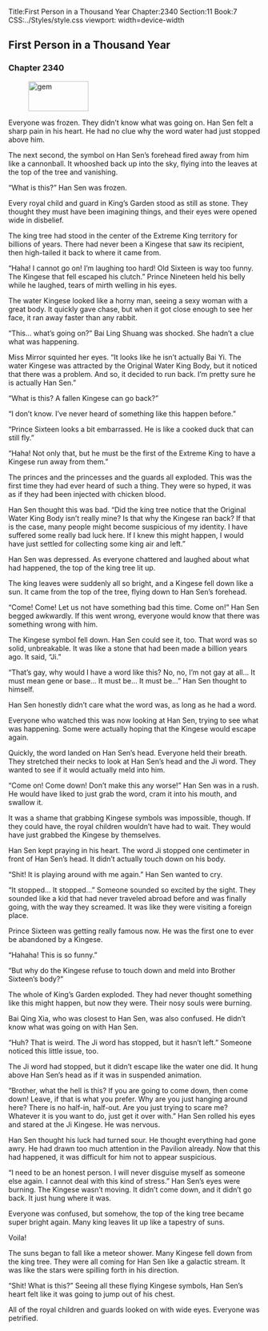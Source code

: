 Title:First Person in a Thousand Year 
Chapter:2340 
Section:11 
Book:7 
CSS:../Styles/style.css 
viewport: width=device-width
  
## First Person in a Thousand Year
### Chapter 2340 
<figure>
	<img src="../Images/gem.gif" alt="gem" id="gem" width="120" height="60" />
</figure>
  

  
  Everyone was frozen. They didn’t know what was going on. Han Sen felt a sharp pain in his heart. He had no clue why the word water had just stopped above him.

The next second, the symbol on Han Sen’s forehead fired away from him like a cannonball. It whooshed back up into the sky, flying into the leaves at the top of the tree and vanishing.

“What is this?” Han Sen was frozen.

Every royal child and guard in King’s Garden stood as still as stone. They thought they must have been imagining things, and their eyes were opened wide in disbelief.

The king tree had stood in the center of the Extreme King territory for billions of years. There had never been a Kingese that saw its recipient, then high-tailed it back to where it came from.

“Haha! I cannot go on! I’m laughing too hard! Old Sixteen is way too funny. The Kingese that fell escaped his clutch.” Prince Nineteen held his belly while he laughed, tears of mirth welling in his eyes.

The water Kingese looked like a horny man, seeing a sexy woman with a great body. It quickly gave chase, but when it got close enough to see her face, it ran away faster than any rabbit.

“This… what’s going on?” Bai Ling Shuang was shocked. She hadn’t a clue what was happening.

Miss Mirror squinted her eyes. “It looks like he isn’t actually Bai Yi. The water Kingese was attracted by the Original Water King Body, but it noticed that there was a problem. And so, it decided to run back. I’m pretty sure he is actually Han Sen.”

“What is this? A fallen Kingese can go back?”

“I don’t know. I’ve never heard of something like this happen before.”

“Prince Sixteen looks a bit embarrassed. He is like a cooked duck that can still fly.”

“Haha! Not only that, but he must be the first of the Extreme King to have a Kingese run away from them.”

The princes and the princesses and the guards all exploded. This was the first time they had ever heard of such a thing. They were so hyped, it was as if they had been injected with chicken blood.

Han Sen thought this was bad. “Did the king tree notice that the Original Water King Body isn’t really mine? Is that why the Kingese ran back? If that is the case, many people might become suspicious of my identity. I have suffered some really bad luck here. If I knew this might happen, I would have just settled for collecting some king air and left.”

Han Sen was depressed. As everyone chattered and laughed about what had happened, the top of the king tree lit up.

The king leaves were suddenly all so bright, and a Kingese fell down like a sun. It came from the top of the tree, flying down to Han Sen’s forehead.

“Come! Come! Let us not have something bad this time. Come on!” Han Sen begged awkwardly. If this went wrong, everyone would know that there was something wrong with him.

The Kingese symbol fell down. Han Sen could see it, too. That word was so solid, unbreakable. It was like a stone that had been made a billion years ago. It said, “Ji.”

“That’s gay, why would I have a word like this? No, no, I’m not gay at all… It must mean gene or base… It must be… It must be…” Han Sen thought to himself.

Han Sen honestly didn’t care what the word was, as long as he had a word.

Everyone who watched this was now looking at Han Sen, trying to see what was happening. Some were actually hoping that the Kingese would escape again.

Quickly, the word landed on Han Sen’s head. Everyone held their breath. They stretched their necks to look at Han Sen’s head and the Ji word. They wanted to see if it would actually meld into him.

“Come on! Come down! Don’t make this any worse!” Han Sen was in a rush. He would have liked to just grab the word, cram it into his mouth, and swallow it.

It was a shame that grabbing Kingese symbols was impossible, though. If they could have, the royal children wouldn’t have had to wait. They would have just grabbed the Kingese by themselves.

Han Sen kept praying in his heart. The word Ji stopped one centimeter in front of Han Sen’s head. It didn’t actually touch down on his body.

“Shit! It is playing around with me again.” Han Sen wanted to cry.

“It stopped… It stopped…” Someone sounded so excited by the sight. They sounded like a kid that had never traveled abroad before and was finally going, with the way they screamed. It was like they were visiting a foreign place.

Prince Sixteen was getting really famous now. He was the first one to ever be abandoned by a Kingese.

“Hahaha! This is so funny.”

“But why do the Kingese refuse to touch down and meld into Brother Sixteen’s body?”

The whole of King’s Garden exploded. They had never thought something like this might happen, but now they were. Their nosy souls were burning.

Bai Qing Xia, who was closest to Han Sen, was also confused. He didn’t know what was going on with Han Sen.

“Huh? That is weird. The Ji word has stopped, but it hasn’t left.” Someone noticed this little issue, too.

The Ji word had stopped, but it didn’t escape like the water one did. It hung above Han Sen’s head as if it was in suspended animation.

“Brother, what the hell is this? If you are going to come down, then come down! Leave, if that is what you prefer. Why are you just hanging around here? There is no half-in, half-out. Are you just trying to scare me? Whatever it is you want to do, just get it over with.” Han Sen rolled his eyes and stared at the Ji Kingese. He was nervous.

Han Sen thought his luck had turned sour. He thought everything had gone awry. He had drawn too much attention in the Pavilion already. Now that this had happened, it was difficult for him not to appear suspicious.

“I need to be an honest person. I will never disguise myself as someone else again. I cannot deal with this kind of stress.” Han Sen’s eyes were burning. The Kingese wasn’t moving. It didn’t come down, and it didn’t go back. It just hung where it was.

Everyone was confused, but somehow, the top of the king tree became super bright again. Many king leaves lit up like a tapestry of suns.

Voila!

The suns began to fall like a meteor shower. Many Kingese fell down from the king tree. They were all coming for Han Sen like a galactic stream. It was like the stars were spilling forth in his direction.

“Shit! What is this?” Seeing all these flying Kingese symbols, Han Sen’s heart felt like it was going to jump out of his chest.

All of the royal children and guards looked on with wide eyes. Everyone was petrified.
